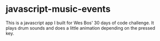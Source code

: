 # javascript-music-events
This is a javascript app I built for Wes Bos' 30 days of code challenge.
It plays drum sounds and does a little animation depending on the pressed key.
